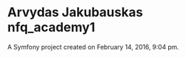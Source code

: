 Arvydas Jakubauskas
nfq_academy1
============

A Symfony project created on February 14, 2016, 9:04 pm.
